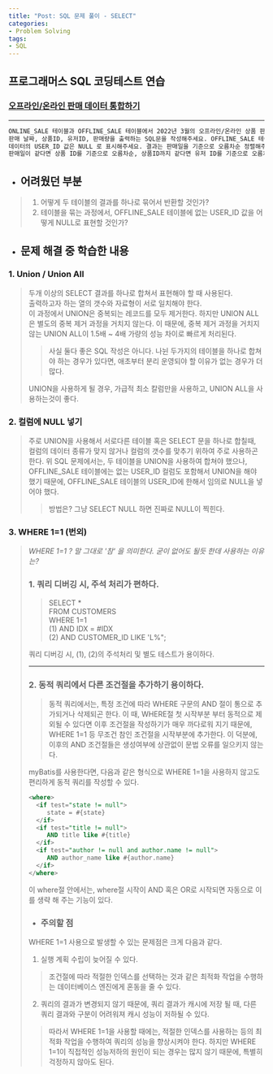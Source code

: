 ```yaml
---
title: "Post: SQL 문제 풀이 - SELECT"
categories:
- Problem Solving
tags:
- SQL
---
```



## 프로그래머스 SQL 코딩테스트 연습
### [오프라인/온라인 판매 데이터 통합하기](https://school.programmers.co.kr/learn/courses/30/lessons/131537)

*****

~~~ bash
ONLINE_SALE 테이블과 OFFLINE_SALE 테이블에서 2022년 3월의 오프라인/온라인 상품 판매 데이터의 
판매 날짜, 상품ID, 유저ID, 판매량을 출력하는 SQL문을 작성해주세요. OFFLINE_SALE 테이블의 판매 
데이터의 USER_ID 값은 NULL 로 표시해주세요. 결과는 판매일을 기준으로 오름차순 정렬해주시고 
판매일이 같다면 상품 ID를 기준으로 오름차순, 상품ID까지 같다면 유저 ID를 기준으로 오름차순 정렬해주세요.
~~~

* ## 어려웠던 부분
> 1. 어떻게 두 테이블의 결과를 하나로 묶어서 반환할 것인가?<br>
> 2. 테이블을 묶는 과정에서, OFFLINE_SALE 테이블에 없는 USER_ID 값을 어떻게 NULL로 표현할 것인가?
* ## 문제 해결 중 학습한 내용

### 1. Union / Union All
> 두개 이상의 SELECT 결과를 하나로 합쳐서 표현해야 할 때 사용된다. <br>
> 출력하고자 하는 열의 갯수와 자료형이 서로 일치해야 한다. <br>
> 이 과정에서 UNION은 중복되는 레코드를 모두 제거한다. 하지만 UNION ALL은 별도의 중복 제거 과정을 거치지 않는다.
> 이 때문에, 중복 제거 과정을 거치지 않는 UNION ALL이 1.5배 ~ 4배 가량의 성능 차이로 빠르게 처리된다.
> 
> > 사실 둘다 좋은 SQL 작성은 아니다. 나뉜 두가지의 테이블을 하나로 합쳐야 하는 경우가 있다면, 애초부터 분리 운영되야 할 이유가 없는 경우가 더 많다.
> 
> UNION을 사용하게 될 경우, 가급적 최소 칼럼만을 사용하고, UNION ALL을 사용하는것이 좋다.
> 

### 2. 컬럼에 NULL 넣기

> 주로 UNION을 사용해서 서로다른 테이블 혹은 SELECT 문을 하나로 합칠때, 컬럼의 데이터 종류가 맞지 않거나 컬럼의 갯수를 맞추기 위하여 주로 사용하곤 한다.
> 위 SQL 문제에서는, 두 테이블을 UNION을 사용하여 합쳐야 했으나, OFFLINE_SALE 테이블에는 없는 USER_ID 컬럼도 포함해서 UNION을 해야 했기 때문에, OFFLINE_SALE 테이블의 USER_ID에 한해서 임의로 NULL을 넣어야 했다.
> 
>> 방법은? 그냥 SELECT NULL 하면 진짜로 NULL이 찍힌다.

### 3. WHERE 1=1 (번외)

> *WHERE 1=1 ? 말 그대로 '참' 을 의미한다. 굳이 없어도 될듯 한데 사용하는 이유는?* <br>
> ###  1. 쿼리 디버깅 시, 주석 처리가 편하다.
>> SELECT * <br>
> > FROM CUSTOMERS <br>
> > WHERE 1=1 <br>
> > (1) AND IDX = #IDX <br>
> > (2) AND CUSTOMER_ID LIKE 'L%"; <br>
>
> 쿼리 디버깅 시, (1), (2)의 주석처리 및 별도 테스트가 용이하다.
> 
> ---
> ### 2. 동적 쿼리에서 다른 조건절을 추가하기 용이하다.
> > 동적 쿼리에서는, 특정 조건에 따라 WHERE 구문의 AND 절이 통으로 추가되거나 삭제되곤 한다. 이 때, WHERE절 첫 시작부분 부터 동적으로 제외될 수 있다면 이후 조건절을
> 작성하기가 매우 까다로워 지기 때문에, WHERE 1=1 등 무조건 참인 조건절을 시작부분에 추가한다. 이 덕분에, 이후의 AND 조건절들은 생성여부에 상관없이 문법 오류를 일으키지 않는다.
> 
> myBatis를 사용한다면, 다음과 같은 형식으로 WHERE 1=1을 사용하지 않고도 편리하게 동적 쿼리를 작성할 수 있다.
>
> ~~~sql
> <where>
>   <if test="state != null">
>      state = #{state}
>   </if>
>   <if test="title != null">
>      AND title like #{title}
>   </if>
>   <if test="author != null and author.name != null">
>      AND author_name like #{author.name}
>   </if>
> </where>
> ~~~
> 이 where절 안에서는, where절 시작이 AND 혹은 OR로 시작되면 자동으로 이를 생략 해 주는 기능이 있다.
> 
> * ### 주의할 점
> 
> WHERE 1=1 사용으로 발생할 수 있는 문제점은 크게 다음과 같다. <br>
> 
> 1. 실행 계획 수립이 늦어질 수 있다.
> > 조건절에 따라 적절한 인덱스를 선택하는 것과 같은 최적화 작업을 수행하는 데이터베이스 엔진에게 혼동을 줄 수 있다.
> 2. 쿼리의 결과가 변경되지 않기 때문에, 쿼리 결과가 캐시에 저장 될 때, 다른 쿼리 결과와 구분이 어려워져 캐시 성능이 저하될 수 있다.
> 
> > 따라서 WHERE 1=1을 사용할 때에는, 적절한 인덱스를 사용하는 등의 최적화 작업을 수행하여 쿼리의 성능을 향상시켜야 한다. 하지만 WHERE 1=1이 직접적인 성능저하의 원인이 되는 경우는 많지 않기 때문에, 특별히 걱정하지 않아도 된다.